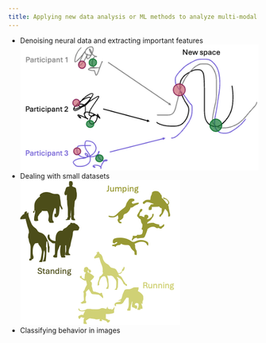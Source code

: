 ```yaml
---
title: Applying new data analysis or ML methods to analyze multi-modal time series data
---
```


- Denoising neural data and extracting important features
![''](image-3.png)
- Dealing with small datasets
![''](image-4.png)
- Classifying behavior in images
<!--more-->
